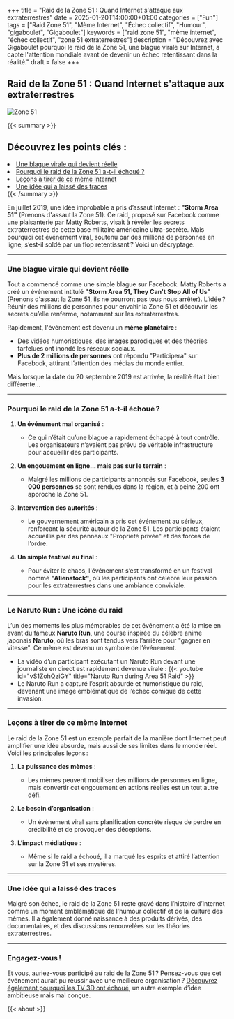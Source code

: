+++
title = "Raid de la Zone 51 : Quand Internet s'attaque aux extraterrestres"
date = 2025-01-20T14:00:00+01:00
categories = ["Fun"]
tags = ["Raid Zone 51", "Mème Internet", "Échec collectif", "Humour", "gigaboulet", "Gigaboulet"]
keywords = ["raid zone 51", "mème internet", "échec collectif", "zone 51 extraterrestres"]
description = "Découvrez avec Gigaboulet pourquoi le raid de la Zone 51, une blague virale sur Internet, a capté l'attention mondiale avant de devenir un échec retentissant dans la réalité."
draft = false
+++

## Raid de la Zone 51 : Quand Internet s'attaque aux extraterrestres

![Zone 51](/images/zone-51.jpg)

{{< summary >}}
   <h2>Découvrez les points clés :</h2>
   <li><a href="#une-blague-virale-qui-devient-réelle">Une blague virale qui devient réelle</a></li>
   <li><a href="#pourquoi-le-raid-de-la-zone-51-a-t-il-échoué-">Pourquoi le raid de la Zone 51 a-t-il échoué ?</a></li>
   <li><a href="#leçons-à-tirer-de-ce-mème-internet">Leçons à tirer de ce mème Internet</a></li>
   <li><a href="#une-idée-qui-a-laissé-des-traces-">Une idée qui a laissé des traces</a></li>
{{< /summary >}}

En juillet 2019, une idée improbable a pris d’assaut Internet : **"Storm Area 51"** (Prenons d'assaut la Zone 51). Ce raid, proposé sur Facebook comme une plaisanterie par Matty Roberts, visait à révéler les secrets extraterrestres de cette base militaire américaine ultra-secrète. Mais pourquoi cet événement viral, soutenu par des millions de personnes en ligne, s’est-il soldé par un flop retentissant ? Voici un décryptage.

---

### Une blague virale qui devient réelle

Tout a commencé comme une simple blague sur Facebook. Matty Roberts a créé un événement intitulé **"Storm Area 51, They Can't Stop All of Us"** (Prenons d'assaut la Zone 51, ils ne pourront pas tous nous arrêter). L’idée ? Réunir des millions de personnes pour envahir la Zone 51 et découvrir les secrets qu’elle renferme, notamment sur les extraterrestres.

Rapidement, l'événement est devenu un **mème planétaire** :
- Des vidéos humoristiques, des images parodiques et des théories farfelues ont inondé les réseaux sociaux.
- **Plus de 2 millions de personnes** ont répondu "Participera" sur Facebook, attirant l’attention des médias du monde entier.

Mais lorsque la date du 20 septembre 2019 est arrivée, la réalité était bien différente...

---

### Pourquoi le raid de la Zone 51 a-t-il échoué ?

1. **Un événement mal organisé** :
   - Ce qui n’était qu’une blague a rapidement échappé à tout contrôle. Les organisateurs n’avaient pas prévu de véritable infrastructure pour accueillir des participants.

2. **Un engouement en ligne... mais pas sur le terrain** :
   - Malgré les millions de participants annoncés sur Facebook, seules **3 000 personnes** se sont rendues dans la région, et à peine 200 ont approché la Zone 51.

3. **Intervention des autorités** :
   - Le gouvernement américain a pris cet événement au sérieux, renforçant la sécurité autour de la Zone 51. Les participants étaient accueillis par des panneaux "Propriété privée" et des forces de l’ordre.

4. **Un simple festival au final** :
   - Pour éviter le chaos, l'événement s’est transformé en un festival nommé **"Alienstock"**, où les participants ont célébré leur passion pour les extraterrestres dans une ambiance conviviale.

---

### Le Naruto Run : Une icône du raid

L’un des moments les plus mémorables de cet événement a été la mise en avant du fameux **Naruto Run**, une course inspirée du célèbre anime japonais **Naruto**, où les bras sont tendus vers l’arrière pour "gagner en vitesse". Ce mème est devenu un symbole de l’événement.

- La vidéo d’un participant exécutant un Naruto Run devant une journaliste en direct est rapidement devenue virale :
  {{< youtube id="vS1ZohQziGY" title="Naruto Run during Area 51 Raid" >}}
- Le Naruto Run a capturé l’esprit absurde et humoristique du raid, devenant une image emblématique de l’échec comique de cette invasion.

---

### Leçons à tirer de ce mème Internet

Le raid de la Zone 51 est un exemple parfait de la manière dont Internet peut amplifier une idée absurde, mais aussi de ses limites dans le monde réel. Voici les principales leçons :

1. **La puissance des mèmes** :
   - Les mèmes peuvent mobiliser des millions de personnes en ligne, mais convertir cet engouement en actions réelles est un tout autre défi.

2. **Le besoin d’organisation** :
   - Un événement viral sans planification concrète risque de perdre en crédibilité et de provoquer des déceptions.

3. **L’impact médiatique** :
   - Même si le raid a échoué, il a marqué les esprits et attiré l’attention sur la Zone 51 et ses mystères.

---

### Une idée qui a laissé des traces

Malgré son échec, le raid de la Zone 51 reste gravé dans l’histoire d’Internet comme un moment emblématique de l'humour collectif et de la culture des mèmes. Il a également donné naissance à des produits dérivés, des documentaires, et des discussions renouvelées sur les théories extraterrestres.

---

### Engagez-vous !

Et vous, auriez-vous participé au raid de la Zone 51 ? Pensez-vous que cet événement aurait pu réussir avec une meilleure organisation ? [Découvrez également pourquoi les TV 3D ont échoué](/fr/technologie/3d-tv), un autre exemple d’idée ambitieuse mais mal conçue.

{{< about >}}